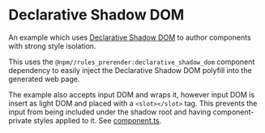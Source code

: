 # Declarative Shadow DOM

An example which uses
[Declarative Shadow DOM](https://web.dev/declarative-shadow-dom/) to author
components with strong style isolation.

This uses the `@npm//rules_prerender:declarative_shadow_dom` component
dependency to easily inject the Declarative Shadow DOM polyfill into the
generated web page.

The example also accepts input DOM and wraps it, however input DOM is insert as
light DOM and placed with a `<slot></slot>` tag. This prevents the input from
being included under the shadow root and having component-private styles applied
to it. See [component.ts](./component.ts).
